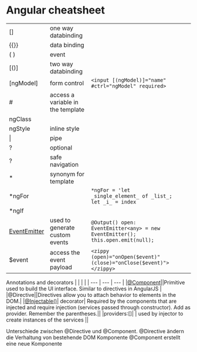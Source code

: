 # Angular cheatsheet

|   |   |   |   |   |
|---|---|---|---|---|
| []  | one way databinding  |   |   |   |
| {{}}  |  data binding |   |   |   |
| ( )  |  event |   |   |   |
| [()] | two way databinding||
| [ngModel] | form control | `<input [(ngModel)]="name" #ctrl="ngModel" required>`|
| # | access a variable in the template
| ngClass | 
| ngStyle | inline style
| \| | pipe|
| ? | optional |
| ? | safe navigation |
| * | synonym for template
| *ngFor | | `*ngFor = 'let _single_element_ of _list_; let _i_ = index` |
|*ngIf | ||
|[EventEmitter](https://angular.io/api/core/EventEmitter)| used to generate custom events| `@Output() open: EventEmitter<any> = new EventEmitter(); this.open.emit(null);`|
|$event| access the event payload | `<zippy (open)="onOpen($event)" (close)="onClose($event)"></zippy>`|

Annotations and decorators
| | | |
| --- | --- | --- |
|[@Component](https://angular.io/api/core/Component)||Primitive used to build the UI interface. Similar to directives in AngularJS |
|@Directive||Directives allow you to attach behavior to elements in the DOM.|
|[@Injectable()](https://angular.io/api/core/Injectable)| decorator| Required by the components that are injected and require injection (services passed through constructor). Add as provider. Remember the parentheses.||
|providers:[]| | used by injector to create instances of the services ||


Unterschiede zwischen @Directive und @Component.
@Directive ändern die Verhaltung von bestehende DOM Komponente
@Component erstellt eine neue Komponente
